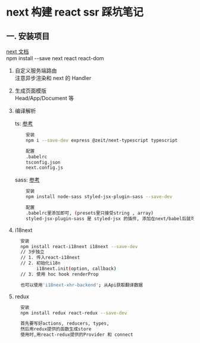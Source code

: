 # next 构建 react ssr 踩坑笔记

## 一. 安装项目

[next 文档](http://nextjs.frontendx.cn/docs/)  
npm install --save next react react-dom

1. 自定义服务端路由  
   注意异步渲染和 next 的 Handler

2. 生成页面模版  
   Head/App/Document 等

3. 编译解析

     ts: [参考](https://blog.csdn.net/csg547325725/article/details/86509497)

   ```bash
       安装
       npm i --save-dev express @zeit/next-typescript typescript

       配置
       .babelrc
       tsconfig.json
       next.config.js
   ```

    sass: [参考](https://github.com/zeit/next.js/tree/canary/examples/with-styled-jsx-scss)

   ```bash
       安装
       npm install node-sass styled-jsx-plugin-sass --save-dev

       配置
       .babelrc里添加即可, (presets里只接受string , array)
       styled-jsx-plugin-sass 是 styled-jsx 的插件, 添加在next/babel后就可以了
   ```

4. i18next

   ```bash
     安装
     npm install react-i18next i18next --save-dev
     // 3步独立
     // 1. 传入react-i18next
     // 2. 初始化i18n
           i18next.init(option, callback)
     // 3. 使用 hoc hook renderProp

     也可以使用'i18next-xhr-backend'; 从Api获取翻译数据
   ```

5. redux

    ```bash
      安装
      npm install redux react-redux --save-dev

      首先要写好actions, reducers, types,
      然后用redux提供的函数生成store
      使用时,用react-redux提供的Provider 和 connect

    ```
